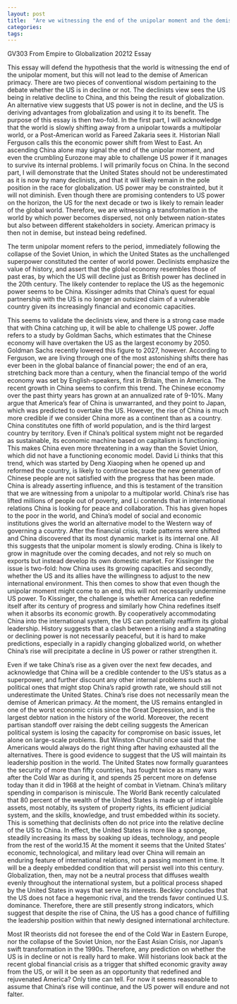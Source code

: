 ```yaml
---
layout: post
title:  "Are we witnessing the end of the unipolar moment and the demise of American primacy?"
categories: 
tags: 
---
```


GV303 From Empire to Globalization 20212 Essay

This essay will defend the hypothesis that the world is witnessing the end of the unipolar moment, but this will not lead to the demise of American primacy. There are two pieces of conventional wisdom pertaining to the debate whether the US is in decline or not. The declinists view sees the US being in relative decline to China, and this being the result of globalization. An alternative view suggests that US power is not in decline, and the US is deriving advantages from globalization and using it to its benefit. The purpose of this essay is then two-fold. In the first part, I will acknowledge that the world is slowly shifting away from a unipolar towards a multipolar world, or a Post-American world as Fareed Zakaria sees it. Historian Niall Ferguson calls this the economic power shift from West to East. An ascending China alone may signal the end of the unipolar moment, and even the crumbling Eurozone may able to challenge US power if it manages to survive its internal problems. I will primarily focus on China. In the second part, I will demonstrate that the United States should not be underestimated as it is now by many declinists, and that it will likely remain in the pole position in the race for globalization. US power may be constrainted, but it will not diminish. Even though there are promising contenders to US power on the horizon, the US for the next decade or two is likely to remain leader of the global world. Therefore, we are witnessing a transformation in the world by which power becomes dispersed, not only between nation-states but also between different stakeholders in society. American primacy is then not in demise, but instead being redefined.

The term unipolar moment refers to the period, immediately following the collapse of the Soviet Union, in which the United States as the unchallenged superpower constituted the center of world power. Declinists emphasize the value of history, and assert that the global economy resembles those of past eras, by which the US will decline just as British power has declined in the 20th century. The likely contender to replace the US as the hegemonic power seems to be China. Kissinger admits that China’s quest for equal partnership with the US is no longer an outsized claim of a vulnerable country given its increasingly financial and economic capacities.

This seems to validate the declinists view, and there is a strong case made that with China catching up, it will be able to challenge US power. Joffe refers to a study by Goldman Sachs, which estimates that the Chinese economy will have overtaken the US as the largest economy by 2050. Goldman Sachs recently lowered this figure to 2027, however. According to Ferguson, we are living through one of the most astonishing shifts there has ever been in the global balance of financial power; the end of an era, stretching back more than a century, when the financial tempo of the world economy was set by English-speakers, first in Britain, then in America. The recent growth in China seems to confirm this trend. The Chinese economy over the past thirty years has grown at an annualized rate of 9-10%. Many argue that America’s fear of China is unwarranted, and they point to Japan, which was predicted to overtake the US. However, the rise of China is much more credible if we consider China more as a continent than as a country. China constitutes one fifth of world population, and is the third largest country by territory. Even if China’s political system might not be regarded as sustainable, its economic machine based on capitalism is functioning. This makes China even more threatening in a way than the Soviet Union, which did not have a functioning economic model. David Li thinks that this trend, which was started by Deng Xiaoping when he opened up and reformed the country, is likely to continue because the new generation of Chinese people are not satisfied with the progress that has been made. China is already asserting influence, and this is testament of the transition that we are witnessing from a unipolar to a multipolar world. China’s rise has lifted millions of people out of poverty, and Li contends that in international relations China is looking for peace and collaboration. This has given hopes to the poor in the world, and China’s model of social and economic institutions gives the world an alternative model to the Western way of governing a country. After the financial crisis, trade patterns were shifted and China discovered that its most dynamic market is its internal one. All this suggests that the unipolar moment is slowly eroding. China is likely to grow in magnitude over the coming decades, and not rely so much on exports but instead develop its own domestic market. For Kissinger the issue is two-fold: how China uses its growing capacities and secondly, whether the US and its allies have the willingness to adjust to the new international environment. This then comes to show that even though the unipolar moment might come to an end, this will not necessarily undermine US power. To Kissinger, the challenge is whether America can redefine itself after its century of progress and similarly how China redefines itself when it absorbs its economic growth. By cooperatively accommodating China into the international system, the US can potentially reaffirm its global leadership. History suggests that a clash between a rising and a stagnating or declining power is not necessarily peaceful, but it is hard to make predictions, especially in a rapidly changing globalized world, on whether China’s rise will precipitate a decline in US power or rather strengthen it.

Even if we take China’s rise as a given over the next few decades, and acknowledge that China will be a credible contender to the US’s status as a superpower, and further discount any other internal problems such as political ones that might stop China’s rapid growth rate, we should still not underestimate the United States. China’s rise does not necessarily mean the demise of American primacy. At the moment, the US remains entangled in one of the worst economic crisis since the Great Depression, and is the largest debtor nation in the history of the world. Moreover, the recent partisan standoff over raising the debt ceiling suggests the American political system is losing the capacity for compromise on basic issues, let alone on large-scale problems. But Winston Churchill once said that the Americans would always do the right thing after having exhausted all the alternatives. There is good evidence to suggest that the US will maintain its leadership position in the world. The United States now formally guarantees the security of more than fifty countries, has fought twice as many wars after the Cold War as during it, and spends 25 percent more on defense today than it did in 1968 at the height of combat in Vietnam. China’s military spending in comparison is miniscule. The World Bank recently calculated that 80 percent of the wealth of the United States is made up of intangible assets, most notably, its system of property rights, its efficient judicial system, and the skills, knowledge, and trust embedded within its society. This is something that declinists often do not price into the relative decline of the US to China. In effect, the United States is more like a sponge, steadily increasing its mass by soaking up ideas, technology, and people from the rest of the world.15 At the moment it seems that the United States’ economic, technological, and military lead over China will remain an enduring feature of international relations, not a passing moment in time. It will be a deeply embedded condition that will persist well into this century. Globalization, then, may not be a neutral process that diffuses wealth evenly throughout the international system, but a political process shaped by the United States in ways that serve its interests. Beckley concludes that the US does not face a hegemonic rival, and the trends favor continued U.S. dominance. Therefore, there are still presently strong indicators, which suggest that despite the rise of China, the US has a good chance of fulfilling the leadership position within that newly designed international architecture.

Most IR theorists did not foresee the end of the Cold War in Eastern Europe, nor the collapse of the Soviet Union, nor the East Asian Crisis, nor Japan’s swift transformation in the 1990s. Therefore, any prediction on whether the US is in decline or not is really hard to make. Will historians look back at the recent global financial crisis as a trigger that shifted economic gravity away from the US, or will it be seen as an opportunity that redefined and rejuvenated America? Only time can tell. For now it seems reasonable to assume that China’s rise will continue, and the US power will endure and not falter.

